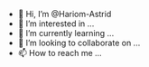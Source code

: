 - 👋 Hi, I’m @Hariom-Astrid
- 👀 I’m interested in ...
- 🌱 I’m currently learning ...
- 💞️ I’m looking to collaborate on ...
- 📫 How to reach me ...

<!---
Hariom-Astrid/Hariom-Astrid is a ✨ special ✨ repository because its `README.md` (this file) appears on your GitHub profile.
You can click the Preview link to take a look at your changes.
--->
